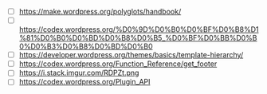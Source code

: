 - [ ] https://make.wordpress.org/polyglots/handbook/
- [ ] https://codex.wordpress.org/%D0%9D%D0%B0%D0%BF%D0%B8%D1%81%D0%B0%D0%BD%D0%B8%D0%B5_%D0%BF%D0%BB%D0%B0%D0%B3%D0%B8%D0%BD%D0%B0
- [ ] https://developer.wordpress.org/themes/basics/template-hierarchy/
- [ ] https://codex.wordpress.org/Function_Reference/get_footer
- [ ] https://i.stack.imgur.com/RDPZt.png
- [ ] https://codex.wordpress.org/Plugin_API
